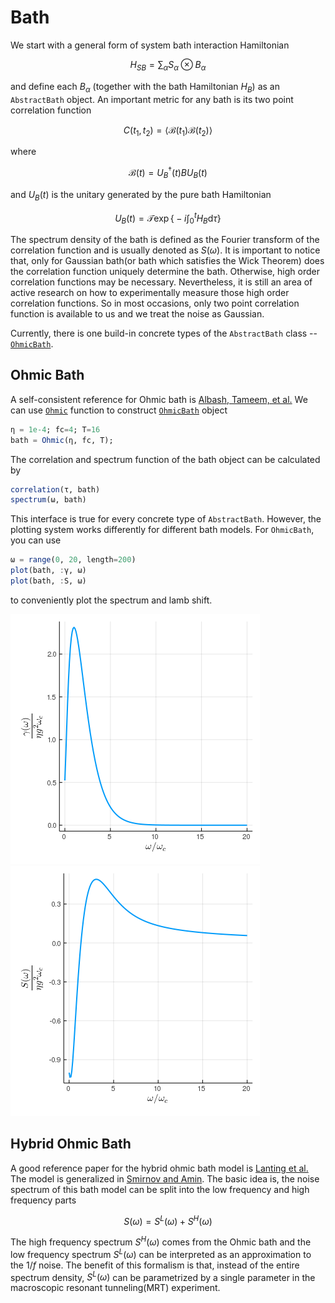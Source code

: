 # Bath
We start with a general form of system bath interaction Hamiltonian
```math
  H_{SB} = \sum_\alpha S_\alpha\otimes B_\alpha
```
and define each $B_\alpha$ (together with the bath Hamiltonian $H_B$) as an `AbstractBath` object. An important metric for any bath is its two point correlation function
```math
  C(t_1, t_2) = \langle \mathcal{B}(t_1) \mathcal{B}(t_2) \rangle
```
where
```math
  \mathcal{B}(t) = U_B^\dagger (t) B U_B(t)
```
and $U_B(t)$ is the unitary generated by the pure bath Hamiltonian
```math
  U_B(t) = \mathcal{T}\exp\Big\{ -i\int_0^t H_B \mathrm{d}\tau \Big\}
```
The spectrum density of the bath is defined as the Fourier transform of the correlation function and is usually denoted as $S(\omega)$. It is important to notice that, only for Gaussian bath(or bath which satisfies the Wick Theorem) does the correlation function uniquely determine the bath. Otherwise, high order correlation functions may be necessary. Nevertheless, it is still an area of active research on how to experimentally measure those high order correlation functions. So in most occasions, only two point correlation function is available to us and we treat the noise as Gaussian.

Currently, there is one build-in concrete types of the `AbstractBath` class -- [`OhmicBath`](@ref).
## Ohmic Bath
A self-consistent reference for Ohmic bath is [Albash, Tameem, et al.](https://iopscience.iop.org/article/10.1088/1367-2630/14/12/123016/meta) We can use [`Ohmic`](@ref) function to construct [`OhmicBath`](@ref) object
```julia
η = 1e-4; fc=4; T=16
bath = Ohmic(η, fc, T);
```
The correlation and spectrum function of the bath object can be calculated by
```julia
correlation(τ, bath)
spectrum(ω, bath)
```
This interface is true for every concrete type of `AbstractBath`. However, the plotting system works differently for different bath models. For `OhmicBath`, you can use
```julia
ω = range(0, 20, length=200)
plot(bath, :γ, ω)
plot(bath, :S, ω)
```
to conveniently plot the spectrum and lamb shift.

![plot_ohmic_spectrum](../assets/Ohmic-gamma.png)
![plot_ohmic_lamb](../assets/Ohmic-S.png)

## Hybrid Ohmic Bath
A good reference paper for the hybrid ohmic bath model is [Lanting et al.](https://journals.aps.org/prb/abstract/10.1103/PhysRevB.83.180502) The model is generalized in [Smirnov and Amin](https://iopscience.iop.org/article/10.1088/1367-2630/aae79c/meta). The basic idea is, the noise spectrum of this bath model can be split into the low frequency and high frequency parts
```math
  S(\omega) = S^L(ω) + S^H(ω)
```
The high frequency spectrum $S^H(ω)$ comes from the Ohmic bath and the low frequency spectrum $S^L(ω)$ can be interpreted as an approximation to the $1/f$ noise. The benefit of this formalism is that, instead of the entire spectrum density, $S^L(\omega)$ can be parametrized by a single parameter in the macroscopic resonant tunneling(MRT) experiment.
